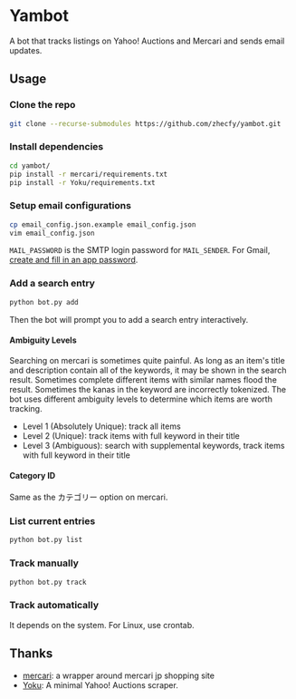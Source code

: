 # Yambot

A bot that tracks listings on Yahoo! Auctions and Mercari and sends email updates.

## Usage

### Clone the repo
```bash
git clone --recurse-submodules https://github.com/zhecfy/yambot.git
```

### Install dependencies
```bash
cd yambot/
pip install -r mercari/requirements.txt
pip install -r Yoku/requirements.txt
```

### Setup email configurations
```bash
cp email_config.json.example email_config.json
vim email_config.json
```
`MAIL_PASSWORD` is the SMTP login password for `MAIL_SENDER`.
For Gmail, [create and fill in an app password](https://support.google.com/mail/answer/185833).

### Add a search entry
```bash
python bot.py add
```

Then the bot will prompt you to add a search entry interactively.

#### Ambiguity Levels

Searching on mercari is sometimes quite painful. As long as an item's title and description contain all of the keywords, it may be shown in the search result. Sometimes complete different items with similar names flood the result. Sometimes the kanas in the keyword are incorrectly tokenized. The bot uses different ambiguity levels to determine which items are worth tracking.

- Level 1 (Absolutely Unique): track all items
- Level 2 (Unique): track items with full keyword in their title
- Level 3 (Ambiguous): search with supplemental keywords, track items with full keyword in their title

#### Category ID

Same as the カテゴリー option on mercari.

### List current entries
```bash
python bot.py list
```

### Track manually
```bash
python bot.py track
```

### Track automatically

It depends on the system. For Linux, use crontab.

## Thanks

- [mercari](https://github.com/marvinody/mercari): a wrapper around mercari jp shopping site
- [Yoku](https://github.com/kokseen1/Yoku): A minimal Yahoo! Auctions scraper.

